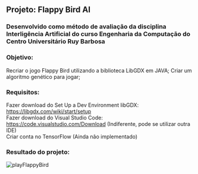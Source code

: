 ## Projeto: Flappy Bird AI
### Desenvolvido como método de avaliação da disciplina Interligência Artificial do curso Engenharia da Computação do Centro Universitário Ruy Barbosa

### Objetivo:
Recriar o jogo Flappy Bird utilizando a biblioteca LibGDX em JAVA;
Criar um algoritmo genético para jogar;

### Requisitos:
Fazer download do Set Up a Dev Environment libGDX: https://libgdx.com/wiki/start/setup <br />
Fazer download do Visual Studio Code: https://code.visualstudio.com/Download  (Indiferente, pode se utilizar outra IDE) <br />
Criar conta no TensorFlow (Ainda não implementado) <br />

### Resultado do projeto:
![playFlappyBird](https://user-images.githubusercontent.com/29000780/172161777-776047ef-9a5f-4f9c-b885-d79f15887609.gif)
